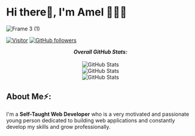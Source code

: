 # Hi there👋, I'm Amel 👨🏻‍💻

![Frame 3 (1)](https://user-images.githubusercontent.com/53909124/108820066-eff3d280-75bb-11eb-8d6a-79132be8c668.png)

[![Visitor](https://visitor-badge.laobi.icu/badge?page_id=ADEV-00)](https://github.com/laxmena) [![GitHub followers](https://img.shields.io/github/followers/ADEV-00.svg?style=social&label=Follow)](https://github.com/ADEV-00?tab=followers)

<p align="center">
  <b><em>Overall GitHub Stats:</em></b> <br/><br/>
  <img src="https://github-readme-streak-stats.herokuapp.com/?user=ADEV-00" alt="GitHub Stats" /><br/>
  <img src="https://github-readme-stats.vercel.app/api?username=ADEV-00&show_icons=true&theme=react" alt="GitHub Stats" /><br/>
  <img src="https://github-readme-stats.vercel.app/api/top-langs/?username=ADEV-00&layout=compact)](https://github.com/ADEV-00/github-readme-stats" alt="GitHub Stats" />
</p>

<h2> About Me⚡:</h2>

I'm a **Self-Taught Web Developer** who is a very motivated and passionate young person dedicated to building web applications and constantly develop my skills and grow professionally.
